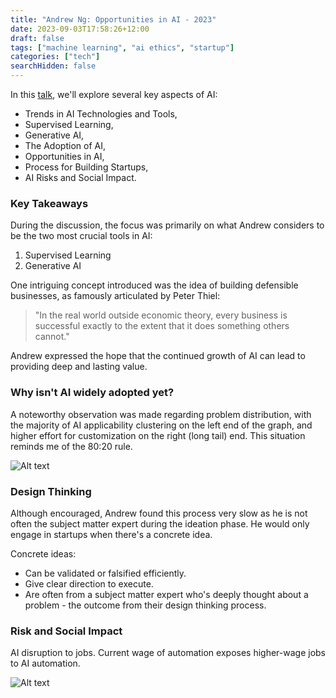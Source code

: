 ```yaml
---
title: "Andrew Ng: Opportunities in AI - 2023"
date: 2023-09-03T17:58:26+12:00
draft: false
tags: ["machine learning", "ai ethics", "startup"]
categories: ["tech"]
searchHidden: false
---
```


In this [talk](https://www.youtube.com/watch?v=5p248yoa3oE), we'll explore several key aspects of AI:

- Trends in AI Technologies and Tools,
- Supervised Learning,
- Generative AI,
- The Adoption of AI,
- Opportunities in AI,
- Process for Building Startups,
- AI Risks and Social Impact.

<!--more-->

### Key Takeaways

During the discussion, the focus was primarily on what Andrew considers to be the two most crucial tools in AI:

1. Supervised Learning
2. Generative AI

One intriguing concept introduced was the idea of building defensible businesses, as famously articulated by Peter Thiel:

> "In the real world outside economic theory, every business is successful exactly to the extent that it does something others cannot."

Andrew expressed the hope that the continued growth of AI can lead to providing deep and lasting value.

### Why isn't AI widely adopted yet?

A noteworthy observation was made regarding problem distribution, with the majority of AI applicability clustering on the left end of the graph, and higher effort for customization on the right (long tail) end. This situation reminds me of the 80:20 rule.

![Alt text](/posts/image-1.png)

### Design Thinking

Although encouraged, Andrew found this process very slow as he is not often the subject matter expert during the ideation phase. He would only engage in startups when there's a concrete idea.

Concrete ideas:
- Can be validated or falsified efficiently.
- Give clear direction to execute.
- Are often from a subject matter expert who's deeply thought about a problem - the outcome from their design thinking process.

### Risk and Social Impact

AI disruption to jobs. Current wage of automation exposes higher-wage jobs to AI automation.

![Alt text](/posts/image-3.png)
